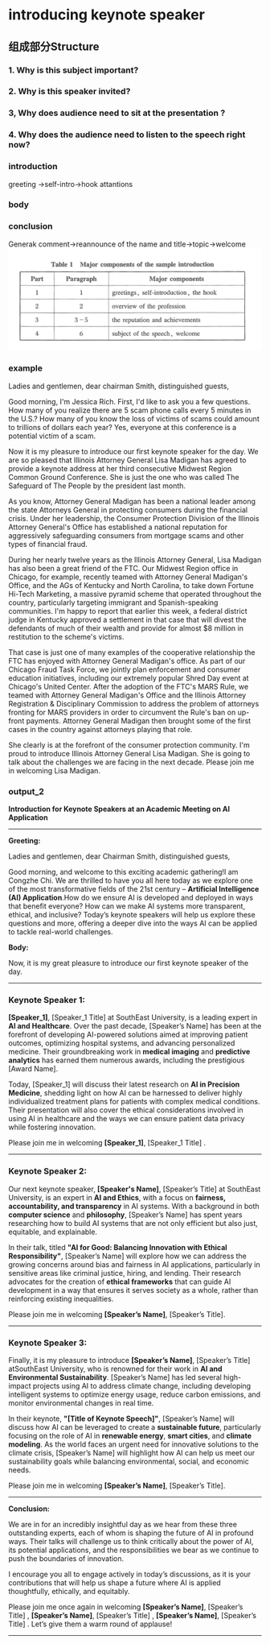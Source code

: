 # introducing keynote speaker

## 组成部分Structure

### 1. Why is this subject important?
### 2. Why is this speaker invited?
### 3, Why does audience need to sit at the presentation ?
### 4. Why does the audience need to listen to the  speech right now?

### introduction
greeting ->self-intro->hook attantions
### body
### conclusion
Generak comment->reannounce of the name and title->topic->welcome
![alt text](image.png)

### example
Ladies and gentlemen, dear chairman Smith, distinguished guests,

Good morning, I'm Jessica Rich. First, I'd like to ask you a few questions. How many of you realize there are 5 scam phone calls every 5 minutes in the U.S.? How many of you know the loss of victims of scams could amount to trillions of dollars each year? Yes, everyone at this conference is a potential victim of a scam.

Now it is my pleasure to introduce our first keynote speaker for the day. We are so pleased that Illinois Attorney General Lisa Madigan has agreed to provide a keynote address at her third consecutive Midwest Region Common Ground Conference. She is just the one who was called The Safeguard of The People by the president last month.

As you know, Attorney General Madigan has been a national leader among the state Attorneys General in protecting consumers during the financial crisis. Under her leadership, the Consumer Protection Division of the Illinois Attorney General's Office has established a national reputation for aggressively safeguarding consumers from mortgage scams and other types of financial fraud.

During her nearly twelve years as the Illinois Attorney General, Lisa Madigan has also been a great friend of the FTC. Our Midwest Region office in Chicago, for example, recently teamed with Attorney General Madigan's Office, and the AGs of Kentucky and North Carolina, to take down Fortune Hi-Tech Marketing, a massive pyramid scheme that operated throughout the country, particularly targeting immigrant and Spanish-speaking communities. I'm happy to report that earlier this week, a federal district judge in Kentucky approved a settlement in that case that will divest the defendants of much of their wealth and provide for almost $8 million in restitution to the scheme's victims.

That case is just one of many examples of the cooperative relationship the FTC has enjoyed with Attorney General Madigan's office. As part of our Chicago Fraud Task Force, we jointly plan enforcement and consumer education initiatives, including our extremely popular Shred Day event at Chicago's United Center. After the adoption of the FTC's MARS Rule, we teamed with Attorney General Madigan's Office and the Illinois Attorney Registration & Disciplinary Commission to address the problem of attorneys fronting for MARS providers in order to circumvent the Rule's ban on up-front payments. Attorney General Madigan then brought some of the first cases in the country against attorneys playing that role.

She clearly is at the forefront of the consumer protection community. I'm proud to introduce Illinois Attorney General Lisa Madigan. She is going to talk about the challenges we are facing in the next decade. Please join me in welcoming Lisa Madigan.

### output_2
**Introduction for Keynote Speakers at an Academic Meeting on AI Application**

---

**Greeting:**

Ladies and gentlemen, dear Chairman Smith, distinguished guests,

Good morning, and welcome to this exciting academic gathering!I am Congzhe Chi. We are thrilled to have you all here today as we explore one of the most transformative fields of the 21st century – **Artificial Intelligence (AI) Application**.How do we ensure AI is developed and deployed in ways that benefit everyone? How can we make AI systems more transparent, ethical, and inclusive? Today’s keynote speakers will help us explore these questions and more, offering a deeper dive into the ways AI can be applied to tackle real-world challenges.

**Body:**

Now, it is my great pleasure to introduce our first keynote speaker of the day.

---

### **Keynote Speaker 1:**

**[Speaker_1]**, [Speaker_1 Title] at SouthEast University, is a leading expert in **AI and Healthcare**. Over the past decade, [Speaker’s Name] has been at the forefront of developing AI-powered solutions aimed at improving patient outcomes, optimizing hospital systems, and advancing personalized medicine. Their groundbreaking work in **medical imaging** and **predictive analytics** has earned them numerous awards, including the prestigious [Award Name].

Today, [Speaker_1] will discuss their latest research on **AI in Precision Medicine**, shedding light on how AI can be harnessed to deliver highly individualized treatment plans for patients with complex medical conditions. Their presentation will also cover the ethical considerations involved in using AI in healthcare and the ways we can ensure patient data privacy while fostering innovation.

Please join me in welcoming **[Speaker_1]**, [Speaker_1 Title] .

---

### **Keynote Speaker 2:**

Our next keynote speaker, **[Speaker's Name]**, [Speaker’s Title] at SouthEast University, is an expert in **AI and Ethics**, with a focus on **fairness, accountability, and transparency** in AI systems. With a background in both **computer science** and **philosophy**, [Speaker’s Name] has spent years researching how to build AI systems that are not only efficient but also just, equitable, and explainable.

In their talk, titled **"AI for Good: Balancing Innovation with Ethical Responsibility"**, [Speaker’s Name] will explore how we can address the growing concerns around bias and fairness in AI applications, particularly in sensitive areas like criminal justice, hiring, and lending. Their research advocates for the creation of **ethical frameworks** that can guide AI development in a way that ensures it serves society as a whole, rather than reinforcing existing inequalities.

Please join me in welcoming **[Speaker’s Name]**, [Speaker’s Title].

---

### **Keynote Speaker 3:**

Finally, it is my pleasure to introduce **[Speaker’s Name]**, [Speaker’s Title] atSouthEast University, who is renowned for their work in **AI and Environmental Sustainability**. [Speaker’s Name] has led several high-impact projects using AI to address climate change, including developing intelligent systems to optimize energy usage, reduce carbon emissions, and monitor environmental changes in real time.

In their keynote, **"[Title of Keynote Speech]"**, [Speaker’s Name] will discuss how AI can be leveraged to create a **sustainable future**, particularly focusing on the role of AI in **renewable energy**, **smart cities**, and **climate modeling**. As the world faces an urgent need for innovative solutions to the climate crisis, [Speaker’s Name] will highlight how AI can help us meet our sustainability goals while balancing environmental, social, and economic needs.

Please join me in welcoming **[Speaker’s Name]**, [Speaker’s Title].

---

**Conclusion:**

We are in for an incredibly insightful day as we hear from these three outstanding experts, each of whom is shaping the future of AI in profound ways. Their talks will challenge us to think critically about the power of AI, its potential applications, and the responsibilities we bear as we continue to push the boundaries of innovation.

I encourage you all to engage actively in today’s discussions, as it is your contributions that will help us shape a future where AI is applied thoughtfully, ethically, and equitably.

Please join me once again in welcoming **[Speaker’s Name]**, [Speaker’s Title] , **[Speaker’s Name]**, [Speaker’s Title] , **[Speaker’s Name]**, [Speaker’s Title] . Let’s give them a warm round of applause!

---